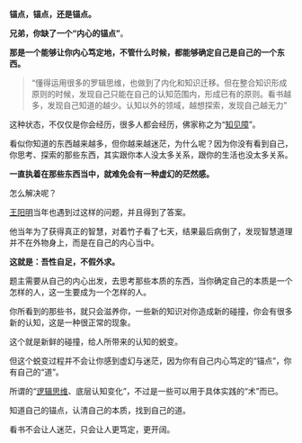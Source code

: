**锚点，锚点，还是锚点。**

**兄弟，你缺了一个“内心的锚点”**。

**那是一个能够让你内心笃定地，不管什么时候，都能够确定自己是自己的一个东西。**

> “懂得运用很多的罗辑思维，也做到了内化和知识迁移。但在整合知识形成原则的时候，发现自己只能在自己的认知范围内，形成已有的原则。看书越多，发现自己知道的越少。认知以外的领域，越想探索，发现自己越无力”

这种状态，不仅仅是你会经历，很多人都会经历，佛家称之为“[知见障](https://www.zhihu.com/search?q=知见障&search_source=Entity&hybrid_search_source=Entity&hybrid_search_extra={"sourceType"%3A"answer"%2C"sourceId"%3A2309534718})”。

看似你知道的东西越来越多，但你越来越迷茫，为什么呢？因为你没有看到自己，你思考、探索的那些东西，其实跟你本人没太多关系，跟你的生活也没太多关系。

**一直执着在那些东西当中，就难免会有一种虚幻的茫然感。**

怎么解决呢？

[王阳明](https://www.zhihu.com/search?q=王阳明&search_source=Entity&hybrid_search_source=Entity&hybrid_search_extra={"sourceType"%3A"answer"%2C"sourceId"%3A2309534718})当年也遇到过这样的问题，并且得到了答案。

他当年为了获得真正的智慧，对着竹子看了七天，结果最后病倒了，发现智慧道理并不在外物身上，而是在自己的内心当中。

**这就是：吾性自足，不假外求。**

题主需要从自己的内心出发，去思考那些本质的东西，当你确定自己的本质是一个怎样的人，这一生要成为一个怎样的人。

你所看到的那些书，就只会滋养你，一些新的知识对你造成新的碰撞，你会有很多新的认知，这是一种很正常的现象。

这个就是新鲜的碰撞，给人所带来的认知的蜕变。

但这个蜕变过程并不会让你感到虚幻与迷茫，因为你有自己内心笃定的“锚点”，你有自己的“道”。

所谓的“[逻辑思维](https://www.zhihu.com/search?q=逻辑思维&search_source=Entity&hybrid_search_source=Entity&hybrid_search_extra={"sourceType"%3A"answer"%2C"sourceId"%3A2309534718})、底层认知变化”，不过是一些可以用于具体实践的“术”而已。

知道自己的锚点，认清自己的本质，找到自己的道。

看书不会让人迷茫，只会让人更笃定，更开阔。